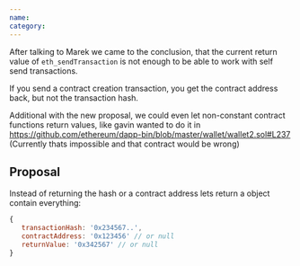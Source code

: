 ```yaml
---
name: 
category: 
---
```


After talking to Marek we came to the conclusion, that the current return value of `eth_sendTransaction` is not enough to be able to work with self send transactions.

If you send a contract creation transaction, you get the contract address back, but not the transaction hash. 

Additional with the new proposal, we could even let non-constant contract functions return values, like gavin wanted to do it in https://github.com/ethereum/dapp-bin/blob/master/wallet/wallet2.sol#L237 (Currently thats impossible and that contract would be wrong)

## Proposal

Instead of returning the hash or a contract address lets return a object contain everything:

```js
{
   transactionHash: '0x234567..',
   contractAddress: '0x123456' // or null
   returnValue: '0x342567' // or null
}
```